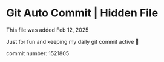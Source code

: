 # Git Auto Commit | Hidden File

This file was added Feb 12, 2025

Just for fun and keeping my daily git commit active 🤪

commit number: 1521805
